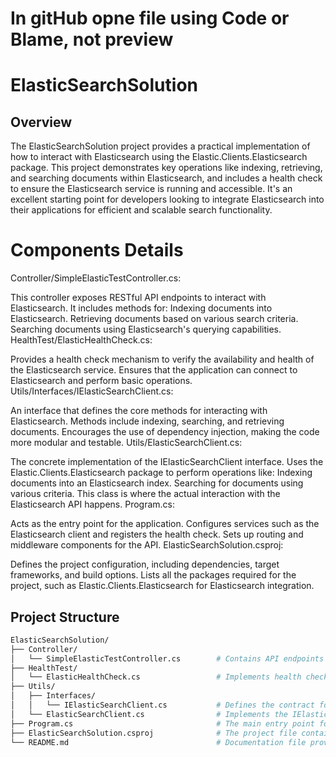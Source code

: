 # In gitHub opne file using Code or Blame, not preview
# ElasticSearchSolution

## Overview

The ElasticSearchSolution project provides a practical implementation of 
how to interact with Elasticsearch using the Elastic.Clients.Elasticsearch package. 
This project demonstrates key operations like indexing, retrieving, and searching documents 
within Elasticsearch, and includes a health check to ensure the Elasticsearch service is 
running and accessible. 
It's an excellent starting point for developers looking to integrate Elasticsearch into their applications 
for efficient and scalable search functionality.


# Components Details
Controller/SimpleElasticTestController.cs:

This controller exposes RESTful API endpoints to interact with Elasticsearch.
It includes methods for:
Indexing documents into Elasticsearch.
Retrieving documents based on various search criteria.
Searching documents using Elasticsearch's querying capabilities.
HealthTest/ElasticHealthCheck.cs:

Provides a health check mechanism to verify the availability and health of the Elasticsearch service.
Ensures that the application can connect to Elasticsearch and perform basic operations.
Utils/Interfaces/IElasticSearchClient.cs:

An interface that defines the core methods for interacting with Elasticsearch.
Methods include indexing, searching, and retrieving documents.
Encourages the use of dependency injection, making the code more modular and testable.
Utils/ElasticSearchClient.cs:

The concrete implementation of the IElasticSearchClient interface.
Uses the Elastic.Clients.Elasticsearch package to perform operations like:
Indexing documents into an Elasticsearch index.
Searching for documents using various criteria.
This class is where the actual interaction with the Elasticsearch API happens.
Program.cs:

Acts as the entry point for the application.
Configures services such as the Elasticsearch client and registers the health check.
Sets up routing and middleware components for the API.
ElasticSearchSolution.csproj:

Defines the project configuration, including dependencies, target frameworks, and build options.
Lists all the packages required for the project, such as Elastic.Clients.Elasticsearch for Elasticsearch integration.

## Project Structure
```bash
ElasticSearchSolution/
├── Controller/
│   └── SimpleElasticTestController.cs        # Contains API endpoints for interacting with Elasticsearch. It provides routes for indexing, retrieving, searching documents
├── HealthTest/
│   └── ElasticHealthCheck.cs                 # Implements health checks for Elasticsearch. This ensures that the Elasticsearch service is reachable and operational.
├── Utils/
│   ├── Interfaces/
│   │   └── IElasticSearchClient.cs           # Defines the contract for Elasticsearch operations, such as indexing and searching. This interface promotes loose coupling and
│   └── ElasticSearchClient.cs                # Implements the IElasticSearchClient interface. This class handles the actual interaction with the Elasticsearch APIs
├── Program.cs                                # The main entry point for the application. It includes the setup for dependency injection, routing, and the health check
├── ElasticSearchSolution.csproj              # The project file containing metadata and dependencies required to build the solution.
└── README.md                                 # Documentation file providing an overview of the project, setup instructions, and usage guidelines.

